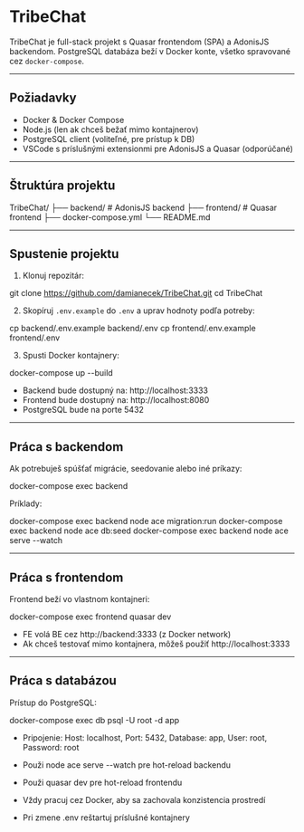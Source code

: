 # TribeChat

TribeChat je full-stack projekt s Quasar frontendom (SPA) a AdonisJS backendom. PostgreSQL databáza beží v Docker konte, všetko spravované cez `docker-compose`.

---

## Požiadavky

- Docker & Docker Compose
- Node.js (len ak chceš bežať mimo kontajnerov)
- PostgreSQL client (voliteľné, pre prístup k DB)
- VSCode s príslušnými extensionmi pre AdonisJS a Quasar (odporúčané)

---

## Štruktúra projektu

TribeChat/
├── backend/       # AdonisJS backend
├── frontend/      # Quasar frontend
├── docker-compose.yml
└── README.md

---

## Spustenie projektu

1. Klonuj repozitár:

git clone https://github.com/damianecek/TribeChat.git
cd TribeChat

2. Skopíruj `.env.example` do `.env` a uprav hodnoty podľa potreby:

cp backend/.env.example backend/.env
cp frontend/.env.example frontend/.env

3. Spusti Docker kontajnery:

docker-compose up --build

- Backend bude dostupný na: http://localhost:3333
- Frontend bude dostupný na: http://localhost:8080
- PostgreSQL bude na porte 5432

---

## Práca s backendom

Ak potrebuješ spúšťať migrácie, seedovanie alebo iné príkazy:

docker-compose exec backend <command>

Príklady:

docker-compose exec backend node ace migration:run
docker-compose exec backend node ace db:seed
docker-compose exec backend node ace serve --watch

---

## Práca s frontendom

Frontend beží vo vlastnom kontajneri:

docker-compose exec frontend quasar dev

- FE volá BE cez http://backend:3333 (z Docker network)
- Ak chceš testovať mimo kontajnera, môžeš použiť http://localhost:3333

---

## Práca s databázou

Prístup do PostgreSQL:

docker-compose exec db psql -U root -d app

- Pripojenie: Host: localhost, Port: 5432, Database: app, User: root, Password: root

- Použi node ace serve --watch pre hot-reload backendu
- Použi quasar dev pre hot-reload frontendu
- Vždy pracuj cez Docker, aby sa zachovala konzistencia prostredí
- Pri zmene .env reštartuj príslušné kontajnery
